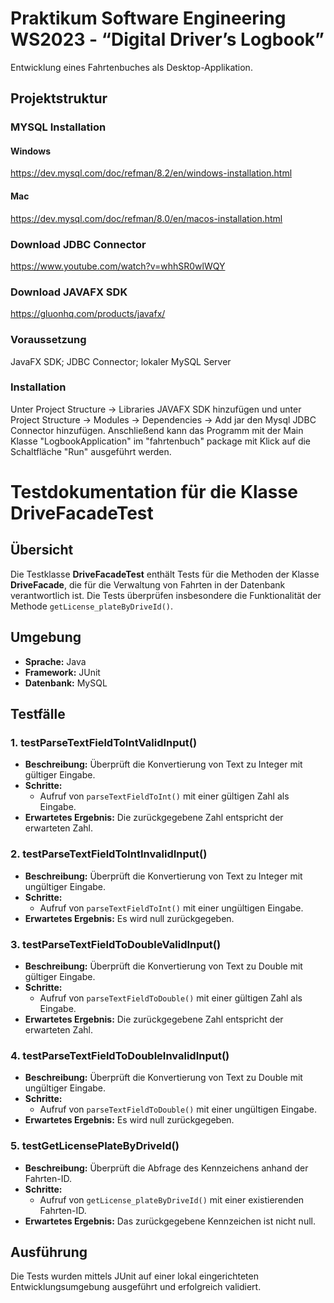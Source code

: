 # Praktikum Software Engineering WS2023 - “Digital Driver’s Logbook”

Entwicklung eines Fahrtenbuches als Desktop-Applikation.

## Projektstruktur
### MYSQL Installation
#### Windows
https://dev.mysql.com/doc/refman/8.2/en/windows-installation.html
#### Mac
https://dev.mysql.com/doc/refman/8.0/en/macos-installation.html
### Download JDBC Connector
https://www.youtube.com/watch?v=whhSR0wlWQY
### Download JAVAFX SDK
https://gluonhq.com/products/javafx/
### Voraussetzung
JavaFX SDK; JDBC Connector; lokaler MySQL Server
### Installation
Unter Project Structure -> Libraries JAVAFX SDK hinzufügen und unter Project Structure -> Modules -> Dependencies -> Add jar den Mysql JDBC Connector hinzufügen. Anschließend kann das Programm mit der Main Klasse "LogbookApplication" im "fahrtenbuch" package mit Klick auf die Schaltfläche "Run" ausgeführt werden.


# Testdokumentation für die Klasse DriveFacadeTest

## Übersicht

Die Testklasse **DriveFacadeTest** enthält Tests für die Methoden der Klasse **DriveFacade**, die für die Verwaltung von Fahrten in der Datenbank verantwortlich ist. Die Tests überprüfen insbesondere die Funktionalität der Methode `getLicense_plateByDriveId()`.

## Umgebung

- **Sprache:** Java
- **Framework:** JUnit
- **Datenbank:** MySQL

## Testfälle

### 1. **testParseTextFieldToIntValidInput()**
   - **Beschreibung:** Überprüft die Konvertierung von Text zu Integer mit gültiger Eingabe.
   - **Schritte:**
     - Aufruf von `parseTextFieldToInt()` mit einer gültigen Zahl als Eingabe.
   - **Erwartetes Ergebnis:** Die zurückgegebene Zahl entspricht der erwarteten Zahl.

### 2. **testParseTextFieldToIntInvalidInput()**
   - **Beschreibung:** Überprüft die Konvertierung von Text zu Integer mit ungültiger Eingabe.
   - **Schritte:**
     - Aufruf von `parseTextFieldToInt()` mit einer ungültigen Eingabe.
   - **Erwartetes Ergebnis:** Es wird null zurückgegeben.

### 3. **testParseTextFieldToDoubleValidInput()**
   - **Beschreibung:** Überprüft die Konvertierung von Text zu Double mit gültiger Eingabe.
   - **Schritte:**
     - Aufruf von `parseTextFieldToDouble()` mit einer gültigen Zahl als Eingabe.
   - **Erwartetes Ergebnis:** Die zurückgegebene Zahl entspricht der erwarteten Zahl.

### 4. **testParseTextFieldToDoubleInvalidInput()**
   - **Beschreibung:** Überprüft die Konvertierung von Text zu Double mit ungültiger Eingabe.
   - **Schritte:**
     - Aufruf von `parseTextFieldToDouble()` mit einer ungültigen Eingabe.
   - **Erwartetes Ergebnis:** Es wird null zurückgegeben.

### 5. **testGetLicensePlateByDriveId()**
   - **Beschreibung:** Überprüft die Abfrage des Kennzeichens anhand der Fahrten-ID.
   - **Schritte:**
     - Aufruf von `getLicense_plateByDriveId()` mit einer existierenden Fahrten-ID.
   - **Erwartetes Ergebnis:** Das zurückgegebene Kennzeichen ist nicht null.

## Ausführung

Die Tests wurden mittels JUnit auf einer lokal eingerichteten Entwicklungsumgebung ausgeführt und erfolgreich validiert.


